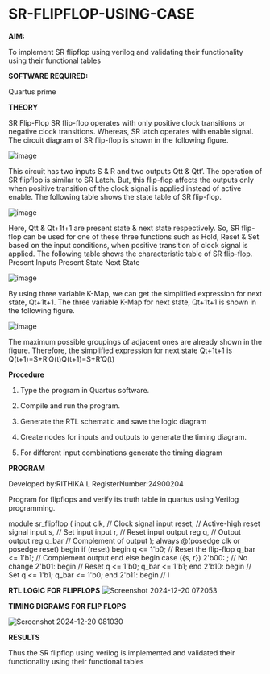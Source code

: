# SR-FLIPFLOP-USING-CASE

**AIM:**

To implement  SR flipflop using verilog and validating their functionality using their functional tables

**SOFTWARE REQUIRED:**

Quartus prime

**THEORY**

SR Flip-Flop SR flip-flop operates with only positive clock transitions or negative clock transitions. Whereas, SR latch operates with enable signal. The circuit diagram of SR flip-flop is shown in the following figure.

![image](https://github.com/naavaneetha/SR-FLIPFLOP-USING-CASE/assets/154305477/0f710028-ad52-4d3e-9276-8714cf023a25)

 
This circuit has two inputs S & R and two outputs Qtt & Qtt’. The operation of SR flipflop is similar to SR Latch. But, this flip-flop affects the outputs only when positive transition of the clock signal is applied instead of active enable. The following table shows the state table of SR flip-flop.

![image](https://github.com/naavaneetha/SR-FLIPFLOP-USING-CASE/assets/154305477/dabfc4f4-87e3-4cbc-9472-f89ee1b5ed30)

 
Here, Qtt & Qt+1t+1 are present state & next state respectively. So, SR flip-flop can be used for one of these three functions such as Hold, Reset & Set based on the input conditions, when positive transition of clock signal is applied. The following table shows the characteristic table of SR flip-flop. Present Inputs Present State Next State

![image](https://github.com/naavaneetha/SR-FLIPFLOP-USING-CASE/assets/154305477/dd90d16c-aec5-4290-a586-e2346b1e9eb5)

 
By using three variable K-Map, we can get the simplified expression for next state, Qt+1t+1. The three variable K-Map for next state, Qt+1t+1 is shown in the following figure.

![image](https://github.com/naavaneetha/SR-FLIPFLOP-USING-CASE/assets/154305477/473efad6-d70b-4ca7-aeb7-898bbfca319f)

 
The maximum possible groupings of adjacent ones are already shown in the figure. Therefore, the simplified expression for next state Qt+1t+1 is Q(t+1)=S+R′Q(t)Q(t+1)=S+R′Q(t)

**Procedure**

1. Type the program in Quartus software.

 2. Compile and run the program.

 3. Generate the RTL schematic and save the logic diagram

 4. Create nodes for inputs and outputs to generate the timing diagram.

 5. For different input combinations generate the timing diagram


**PROGRAM**

Developed by:RITHIKA L
RegisterNumber:24900204

Program for flipflops and verify its truth table in quartus using Verilog programming.

module sr_flipflop (
    input clk,    // Clock signal
    input reset,  // Active-high reset signal
    input s,      // Set input
    input r,      // Reset input
    output reg q, // Output
    output reg q_bar // Complement of output
);
    always @(posedge clk or posedge reset) begin
        if (reset) begin
            q <= 1'b0;      // Reset the flip-flop
            q_bar <= 1'b1;  // Complement output
        end
        else begin
            case ({s, r})
                2'b00: ;             // No change
                2'b01: begin         // Reset
                    q <= 1'b0;
                    q_bar <= 1'b1;
                end
                2'b10: begin         // Set
                    q <= 1'b1;
                    q_bar <= 1'b0;
                end
                2'b11: begin         // I

**RTL LOGIC FOR FLIPFLOPS**
![Screenshot 2024-12-20 072053](https://github.com/user-attachments/assets/046d32e9-6b1d-435f-b6c8-775137f01919)


**TIMING DIGRAMS FOR FLIP FLOPS**

![Screenshot 2024-12-20 081030](https://github.com/user-attachments/assets/68552be6-d685-42ba-80c3-0c882c820328)


**RESULTS**

Thus the SR flipflop using verilog is implemented and validated their functionality using
 their functional tables
